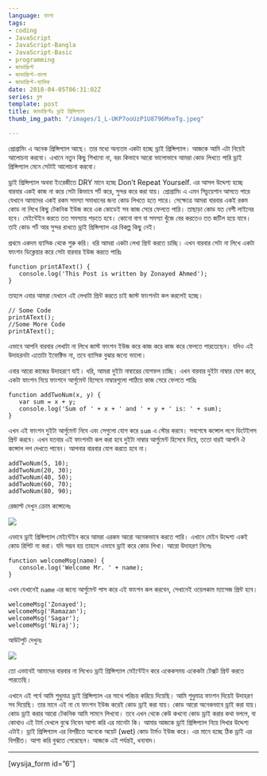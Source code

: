 ```yaml
---
language: বাংলা
tags:
- coding
- JavaScript
- JavaScript-Bangla
- JavaScript-Basic
- programming
- জাভাস্ক্রিপ্ট
- জাভাস্ক্রিপ্ট-বাংলা
- জাভাস্ক্রিপ্ট-ব্যাসিক
date: 2018-04-05T06:31:02Z
series: ব্লগ
template: post
title: জাভাস্ক্রিপ্টঃ ড্রাই প্রিন্সিপ্যাল
thumb_img_path: "/images/1_L-UKP7ooUzP1U8796MxeTg.jpeg"

---
```

প্রোগ্রামিং এ অনেক প্রিন্সিপ্যাল আছে। তার মধ্যে অন্যতম একটা হচ্ছে ড্রাই প্রিন্সিপ্যাল। আজকে আমি এটা নিয়েই আলোচনা করবো। এখানে নতুন কিছু শিখাবো না, বরং কিভাবে আরো ভালোভাবে আমরা কোড লিখতে পারি ড্রাই প্রিন্সিপ্যাল মেনে সেটাই আলোচনা করবো।

ড্রাই প্রিন্সিপ্যাল অথবা ইংরেজীতে DRY মানে হচ্ছে Don’t Repeat Yourself. এর আসল উদ্দেশ্য হচ্ছে বারবার একই কাজ না করে সেটা কিভাবে শর্ট করে, সুন্দর করে করা যায়। প্রোগ্রামিং এ এমন সিচুয়েশান আসতে পারে যেখানে আমাদের একই রকম সমস্যা সমাধানের জন্য কোড লিখতে হতে পারে। সেক্ষেত্রে আমরা বারবার একই রকম কোড না লিখে কিছু টেকনিক ইউজ করে এক কোডেই সব কাজ সেরে ফেলতে পারি। তাছাড়া কোড যত বেশী লাইনের হবে। মেইন্টেইন করতে তত সমস্যায় পড়তে হবে। কোনো বাগ বা সমস্যা খুঁজে বের করতেও তত জটিল হয়ে যাবে। তাই কোড শর্ট আর সুন্দর রাখতে ড্রাই প্রিন্সিপ্যাল এর বিকল্প কিছু নেই।

প্রথমে একদম ব্যাসিক থেকে শুরু করি। ধরি আমরা একটা লেখা প্রিন্ট করতে চাচ্ছি। এখন বারবার সেটা না লিখে একটা ফাংশন ডিক্লেয়ার করে সেটা বারবার ইউজ করতে পারিঃ

    function printAText() {
       console.log('This Post is written by Zonayed Ahmed');
    }

তাহলে এবার আমরা যেখানে এই লেখাটা প্রিন্ট করতে চাই জাস্ট ফাংশনটা কল করলেই হচ্ছে।

    // Some Code
    printAText();
    //Some More Code
    printAText();

এভাবে আপনি বারবার লেখাটা না লিখে জাস্ট ফাংশন ইউজ করে কাজ করে কাজ করে ফেলতে পারতেছেন। যদিও এই উদাহরনটা এতোটা ইফেক্টিভ না, তবে ব্যাসিক বুঝার জন্যে ভালো।

এবার আরো কাজের উদাহরণে যাই। ধরি, আমরা দুইটা নাম্বারের যোগফল চাচ্ছি। এখন বারবার দুইটা নাম্বার যোগ করে, একটা ফাংশন নিয়ে ফাংশনে আর্গুমেন্ট হিসেবে নাম্বারগুলো পাঠিয়ে কাজ সেরে ফেলতে পারিঃ

    function addTwoNum(x, y) {
       var sum = x + y;
       console.log('Sum of ' + x + ' and ' + y + ' is: ' + sum);
    }

এখন এই ফাংশন দুইটা আর্গুমেন্ট নিবে এবং সেগুলো যোগ করে `sum` এ স্টোর করবে। সবশেষে কন্সোল লগে ডিটেইলস প্রিন্ট করবে। এখন যতবার এই ফাংশনটা কল করা হবে দুইটা নাম্বার আর্গুমেন্ট হিসেবে দিয়ে, ততো বারই আপনি ঐ কন্সোল লগ দেখতে পাবেন। আপনার বারবার যোগ করতে হবে না।

    addTwoNum(5, 10);
    addTwoNum(20, 30);
    addTwoNum(40, 50);
    addTwoNum(60, 70);
    addTwoNum(80, 90);

রেজাল্ট দেখুন ক্রোম কন্সোলেঃ

![](https://cdn-images-1.medium.com/max/800/1*aWBN9JHTPFUYAC7qBvHrZQ.png)

এভাবে ড্রাই প্রিন্সিপ্যাল মেইন্টেইন করে আমরা এরকম আরো অনেকভাবে করতে পারি। এখানে মেইন উদ্দেশ্য একই কোড রিপিট না করা। যদি সম্ভব হয় তাহলে এভাবে ড্রাই করে কোড লিখা। আরো উদাহরণ নিলেঃ

    function welcomeMsg(name) {
       console.log('Welcome Mr. ' + name);
    }

এখন যেখানেই `name` এর জন্যে আর্গুমেন্ট পাস করে এই ফাংশন কল করবেন, সেখানেই ওয়েলকাম ম্যাসেজ প্রিন্ট হবে।

    welcomeMsg('Zonayed');
    welcomeMsg('Ramazan');
    welcomeMsg('Sagar');
    welcomeMsg('Niraj');

আউটপুট দেখুনঃ

![](https://cdn-images-1.medium.com/max/800/1*sA0qL3MqgMWy6SQ063EQug.png)

তো এভাবেই আমাদের বারবার না লিখেও ড্রাই প্রিন্সিপ্যাল মেইন্টেইন করে একেকসময় একেকটা টেক্সট প্রিন্ট করতে পারতেছি।

এখানে এই পর্বে আমি শুধুমাত্র ড্রাই প্রিন্সিপ্যাল এর সাথে পরিচয় করিয়ে দিয়েছি। আমি শুধুমাত্র ফাংশন দিয়েই উদাহরণ সব দিয়েছি। তার মানে এই না যে ফাংশন ইউজ করেই কোড ড্রাই করা যায়। কোড আরো অনেকভাবে ড্রাই করা যায়। কোড ড্রাই করার আরো টেকনিক আমি সামনে লিখবো। তবে এখন থেকে কেউ কখনো কোড ড্রাই করার কথা বললে, বা কোথাও এই টার্ম দেখলে বুঝে নিবেন আশা করি এর মানেটা কি। আমার আজকে ড্রাই প্রিন্সিপ্যাল নিয়ে লিখার উদ্দেশ্য এটাই। ড্রাই প্রিন্সিপ্যাল এর বিপরীতে অনেকে অয়েট (wet) কোড টার্মও ইউজ করে। এর মানে হচ্ছে ঠিক ড্রাই এর বিপরীত। আশা করি বুঝতে পেরেছেন। আজকে এই পর্যন্তই, ধন্যবাদ।

***

\[wysija_form id=”6″\]
